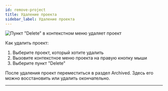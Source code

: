 ```yaml
---
id: remove-project
title: Удаление проекта
sidebar_label: Удаление проекта
---
```


![Пункт "Delete" в контекстном меню удаляет проект](https://test-upl.quarkly.io/607d3473b99fb9001fcbcc16/images/docs-new-dashboard-delete-project.png?v=2021-05-15T08:07:10.021Z)

Как удалить проект:

1.  Выберите проект, который хотите удалить
2.  Вызовите контекстное меню проекта на правую кнопку мыши
3.  Выберите пункт "Delete"

После удаления проект переместиться в раздел Archived. Здесь его можно восстановить или удалить окончательно.

---

